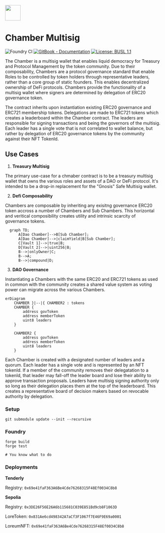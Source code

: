 <img style="{align: right}" src="https://cdn.loreum.org/logos/black.png"  height="50"/>

# Chamber Multisig

![Foundry CI](https://github.com/loreum-org/chamber/actions/workflows/forge.yaml/badge.svg)
[![GitBook - Documentation](https://img.shields.io/badge/GitBook-Documentation-orange?logo=gitbook&logoColor=white)](https://docs.loreum.org/blog)
[![License: BUSL 1.1](https://img.shields.io/badge/License-MIT.svg)](https://github.com/loreum-org/chamber/LICENSE)

The Chamber is a multisig wallet that enables liquid democracy for Treasury and Protocol Management by the token community. Due to their composability, Chambers are a protocol governance standard that enable Roles to be controlled by token holders through representative leaders, rather than a core group of static founders. This enables decentralized ownership of DeFi protocols.
Chambers provide the functionality of a multisig wallet where signers are determined by delegation of ERC20 governance token.

The contract inherits upon instantiation existing ERC20 governance and ERC721 membership tokens. Delegations are made to ERC721 tokens which creates a leaderboard within the Chamber contract. The leaders are responsible for signing transactions and being the governors of the multisig. Each leader has a single vote that is not correlated to wallet balance, but rather by delegation of ERC20 governance tokens by the community against their NFT TokenId.

## Use Cases

1. **Treasury Multisig**

The primary use-case for a chmaber contract is to be a treasury multisig wallet that owns the various roles and assets of a DAO or DeFi protocol. It's intended to be a drop-in replacement for the "Gnosis" Safe Multisig wallet.

2. **Defi Composability**

Chambers are composable by inheriting any exisitng governance ERC20 token accross a number of Chambers and Sub Chambers. This horizontal and veritical composibility creates utility and intrinsic scarcity of governance tokens.

```mermaid
  graph TD;
      A[Dao Chamber]-->B[Sub Chamber];
      A[Dao Chamber]-->|claimYield|B[Sub Chamber];
      C[Vault 1]-->|true|B;
      D[Vault 2]-->|uint256|B;
      B-->|onlyOwner|C;
      B-->A;
      B-->|compound|D;
```

3. **DAO Governance**

Instantiating a Chambers with the same ERC20 and ERC721 tokens as used in common with the community creates a shared value system as voting power can migrate across the various Chambers.

```mermaid
erDiagram
    CHAMBER }|--|{ CHAMBER2 : tokens
    CHAMBER {
        address govToken
        address memberToken
        uint8 leaders
    }

    CHAMBER2 {
        address govToken
        address memberToken
        uint8 leaders
    }
```

Each Chamber is created with a designated number of leaders and a quorum. Each leader has a single vote and is represented by an NFT tokenId. If a member of the community removes their delegatation to a tokenId, that leader may fall-off the leader board and lose their ability to approve transaction proposals. Leaders have multisig signing authority only so long as their delegation places them at the top of the leaderboard. This creates a representative board of decision makers based on revocable authority by delegation.

### Setup

```
git submodule update --init --recursive
```

### Foundry

```
forge build
forge test

# You know what to do
```

### Deployments

**Tenderly**

Registry: `0x69e41faF363A6Be4Cde76268315F48Ef0034C8b8`

**Sepolia**

Registry: `0x3DE26F56E26A6b115681C039E851Bd9cb8F1063D`

LoreToken: `0x831Ae6cd498342A7aCf3F1067f7E46F9E69a0001`

LoreumNFT: `0x69e41faF363A6Be4Cde76268315F48Ef0034C8b8`